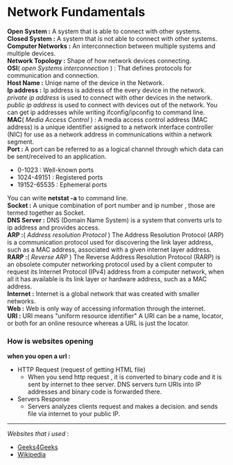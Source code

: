 # **Network Fundamentals**  

**Open System :** A system that is able to connect with other systems.  
**Closed System :** A system that is not able to connect with other systems.
**Computer Networks :** An interconnection between multiple systems and multiple devices.  
**Network Topology :** Shape of how network devices connecting.  
**OSI**( *open Systems interconnection* ) : That defines protocols for communication and connection.  
**Host Name :** Uniqe name of the device in the Network.  
**Ip address :** Ip address is address of the every device in the network. *private ip address* is used to connect with other devices in the network. *public ip address* is used to connect with devices out of the network. You can get ip addresses while writing ifconfig/ipconfig to command line.  
**MAC**( *Media Access Control* ) : A media access control address (MAC address) is a unique identifier assigned to a network interface controller (NIC) for use as a network address in communications within a network segment.  
**Port :** A port can be referred to as a logical channel through which data can be sent/received to an application.  
* 0-1023 : Well-known ports
* 1024-49151 : Registered ports
* 19152-65535 : Ephemeral ports  

You can write **netstat -a** to command line.  
**Socket :** A unique combination of port number and ip number , those are termed together as Socket.  
**DNS Server :** DNS (Domain  Name System) is a system that converts urls to ip address and provides access.  
**ARP :**( *Address resolution Protocol* ) The Address Resolution Protocol (ARP) is a communication protocol used for discovering the link layer address, such as a MAC address, associated with a given internet layer address.    
**RARP :**( *Reverse ARP* ) The Reverse Address Resolution Protocol (RARP) is an obsolete computer networking protocol used by a client computer to request its Internet Protocol (IPv4) address from a computer network, when all it has available is its link layer or hardware address, such as a MAC address.  
**Internet :** Internet is a global network that was created with smaller networks.  
**Web :** Web is only way of accessing information through the internet.  
**URI :** URI means "uniform resource identifier"  A URI can be a name, locator, or both for an online resource whereas a URL is just the locator.

### **How is websites opening**
**when you open a url :**  
* HTTP Request (request of getting HTML file)  
    * When you send http request , it is converted to binary code and it is sent by internet to thee server. DNS servers turn URIs into IP addresses and binary code is forwarded there.
* Servers Response
    * Servers analyzes clients request and makes a decision. and sends file via internet to your public IP.

****
*Websites that i used* :  
* [Geeks4Geeks](https://www.geeksforgeeks.org/computer-network-tutorials/)  
* [Wikipedia](https://en.wikipedia.org/wiki/)
